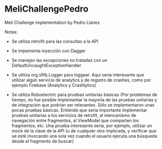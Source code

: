 # MeliChallengePedro
Meli Challenge implementation by Pedro Llanes

Notas:
- Se utiliza retrofit para las consultas a la API

- Se impementa inyección con Dagger

- Se manejan las excepciones no tratadas con un DefaultUncaughtExceptionHandler

- Se utiliza org.slf4j.Logger para loggear. Aquí sería interesante que utilizar algún servicio de analytics y de
registro de crashes, como por ejemplo Firebase (Analytics y Crashlytics)

- Se utiliza Roboelectric para pruebas unitarias básicas (Por problemas de tiempo, no fue posible implementar la 
mayoría de las pruebas unitarias y de integración que podrían ser relevantes. Sólo se implementaron unas pocas 
pruebas básicas.
Entiendo que sería importante implementar pruebas unitarias a los servicios de retrofit, al mencanismo de navegación
entre fragmentos, al ViewModel que comparten los fragmentos, etc.
Una prueba interesante sería, por ejemplo, utilizar un mock de la clase de la API (u de cualquier otra implicada, y 
verificar que se esté invocando una sola vez cuando el usuario ejecuta una búsqueda desde el fragmento de buscar)
